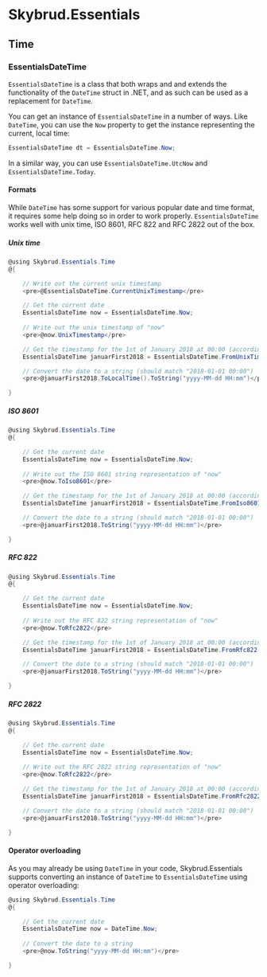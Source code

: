 # Skybrud.Essentials

## Time

###  EssentialsDateTime

 `EssentialsDateTime` is a class that both wraps and and extends the functionality of the `DateTime` struct in .NET, and as such can be used as a replacement for `DateTime`.

You can get an instance of `EssentialsDateTime` in a number of ways. Like `DateTime`, you can use the `Now` property to get the instance representing the current, local time:

```c#
EssentialsDateTime dt = EssentialsDateTime.Now;
```

In a similar way, you can use `EssentialsDateTime.UtcNow` and `EssentialsDateTime.Today`.

#### Formats

While `DateTime` has some support for various popular date and time format, it requires some help doing so in order to work properly. `EssentialsDateTime` works well with unix time, ISO 8601, RFC 822 and RFC 2822 out of the box.

##### Unix time

```c#
@using Skybrud.Essentials.Time
@{

    // Write out the current unix timestamp
    <pre>@EssentialsDateTime.CurrentUnixTimestamp</pre>

    // Get the current date
    EssentialsDateTime now = EssentialsDateTime.Now;
    
    // Write out the unix timestamp of "now"
    <pre>@now.UnixTimestamp</pre>

    // Get the timestamp for the 1st of January 2018 at 00:00 (according to CET)
    EssentialsDateTime januarFirst2018 = EssentialsDateTime.FromUnixTimestamp(1514761200);

    // Convert the date to a string (should match "2018-01-01 00:00")
    <pre>@januarFirst2018.ToLocalTime().ToString("yyyy-MM-dd HH:mm")</pre>

}
```

##### ISO 8601

```c#
@using Skybrud.Essentials.Time
@{

    // Get the current date
    EssentialsDateTime now = EssentialsDateTime.Now;
    
    // Write out the ISO 8601 string representation of "now"
    <pre>@now.ToIso8601</pre>

    // Get the timestamp for the 1st of January 2018 at 00:00 (according to CET)
    EssentialsDateTime januarFirst2018 = EssentialsDateTime.FromIso8601("2018-01-01T00:00:00+01:00");

    // Convert the date to a string (should match "2018-01-01 00:00")
    <pre>@januarFirst2018.ToString("yyyy-MM-dd HH:mm")</pre>

}
```

##### RFC 822

```c#
@using Skybrud.Essentials.Time
@{

    // Get the current date
    EssentialsDateTime now = EssentialsDateTime.Now;
    
    // Write out the RFC 822 string representation of "now"
    <pre>@now.ToRfc2822</pre>

    // Get the timestamp for the 1st of January 2018 at 00:00 (according to CET)
    EssentialsDateTime januarFirst2018 = EssentialsDateTime.FromRfc822("Mon, 01 Jan 2018 00:00:00 +0100");

    // Convert the date to a string (should match "2018-01-01 00:00")
    <pre>@januarFirst2018.ToString("yyyy-MM-dd HH:mm")</pre>

}
```

##### RFC 2822

```c#
@using Skybrud.Essentials.Time
@{

    // Get the current date
    EssentialsDateTime now = EssentialsDateTime.Now;
    
    // Write out the RFC 2822 string representation of "now"
    <pre>@now.ToRfc2822</pre>

    // Get the timestamp for the 1st of January 2018 at 00:00 (according to CET)
    EssentialsDateTime januarFirst2018 = EssentialsDateTime.FromRfc2822("Mon, 01 Jan 2018 00:00:00 +0100");

    // Convert the date to a string (should match "2018-01-01 00:00")
    <pre>@januarFirst2018.ToString("yyyy-MM-dd HH:mm")</pre>

}
```
#### Operator overloading

As you may already be using `DateTime` in your code, Skybrud.Essentials supports converting an instance of `DateTime` to `EssentialsDateTime` using operator overloading:

```c#
@using Skybrud.Essentials.Time
@{

    // Get the current date
    EssentialsDateTime now = DateTime.Now;
    
    // Convert the date to a string
    <pre>@now.ToString("yyyy-MM-dd HH:mm")</pre>

}
```
